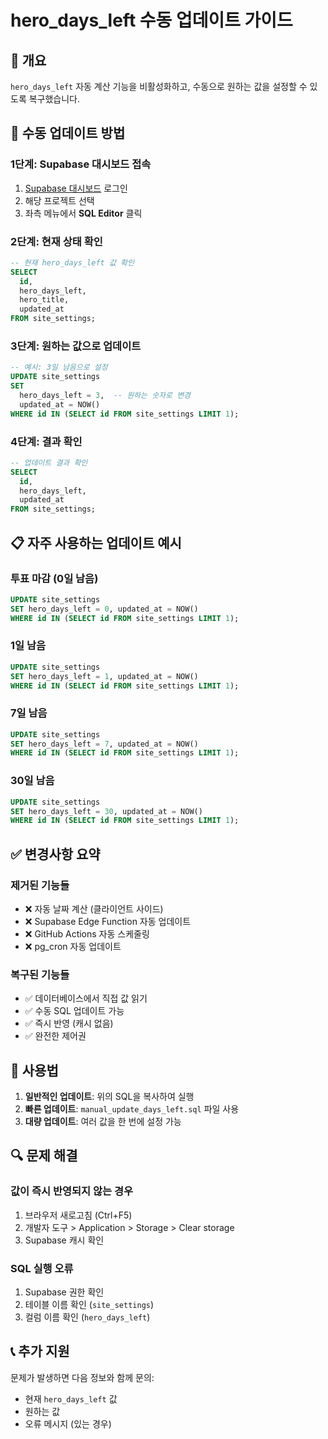 # hero_days_left 수동 업데이트 가이드

## 📝 개요
`hero_days_left` 자동 계산 기능을 비활성화하고, 수동으로 원하는 값을 설정할 수 있도록 복구했습니다.

## 🔧 수동 업데이트 방법

### 1단계: Supabase 대시보드 접속
1. [Supabase 대시보드](https://supabase.com/dashboard) 로그인
2. 해당 프로젝트 선택
3. 좌측 메뉴에서 **SQL Editor** 클릭

### 2단계: 현재 상태 확인
```sql
-- 현재 hero_days_left 값 확인
SELECT 
  id,
  hero_days_left,
  hero_title,
  updated_at
FROM site_settings;
```

### 3단계: 원하는 값으로 업데이트
```sql
-- 예시: 3일 남음으로 설정
UPDATE site_settings 
SET 
  hero_days_left = 3,  -- 원하는 숫자로 변경
  updated_at = NOW()
WHERE id IN (SELECT id FROM site_settings LIMIT 1);
```

### 4단계: 결과 확인
```sql
-- 업데이트 결과 확인
SELECT 
  id,
  hero_days_left,
  updated_at
FROM site_settings;
```

## 📋 자주 사용하는 업데이트 예시

### 투표 마감 (0일 남음)
```sql
UPDATE site_settings 
SET hero_days_left = 0, updated_at = NOW() 
WHERE id IN (SELECT id FROM site_settings LIMIT 1);
```

### 1일 남음
```sql
UPDATE site_settings 
SET hero_days_left = 1, updated_at = NOW() 
WHERE id IN (SELECT id FROM site_settings LIMIT 1);
```

### 7일 남음
```sql
UPDATE site_settings 
SET hero_days_left = 7, updated_at = NOW() 
WHERE id IN (SELECT id FROM site_settings LIMIT 1);
```

### 30일 남음
```sql
UPDATE site_settings 
SET hero_days_left = 30, updated_at = NOW() 
WHERE id IN (SELECT id FROM site_settings LIMIT 1);
```

## ✅ 변경사항 요약

### 제거된 기능들
- ❌ 자동 날짜 계산 (클라이언트 사이드)
- ❌ Supabase Edge Function 자동 업데이트
- ❌ GitHub Actions 자동 스케줄링
- ❌ pg_cron 자동 업데이트

### 복구된 기능들
- ✅ 데이터베이스에서 직접 값 읽기
- ✅ 수동 SQL 업데이트 가능
- ✅ 즉시 반영 (캐시 없음)
- ✅ 완전한 제어권

## 🎯 사용법

1. **일반적인 업데이트**: 위의 SQL을 복사하여 실행
2. **빠른 업데이트**: `manual_update_days_left.sql` 파일 사용
3. **대량 업데이트**: 여러 값을 한 번에 설정 가능

## 🔍 문제 해결

### 값이 즉시 반영되지 않는 경우
1. 브라우저 새로고침 (Ctrl+F5)
2. 개발자 도구 > Application > Storage > Clear storage
3. Supabase 캐시 확인

### SQL 실행 오류
1. Supabase 권한 확인
2. 테이블 이름 확인 (`site_settings`)
3. 컬럼 이름 확인 (`hero_days_left`)

## 📞 추가 지원
문제가 발생하면 다음 정보와 함께 문의:
- 현재 `hero_days_left` 값
- 원하는 값
- 오류 메시지 (있는 경우)
